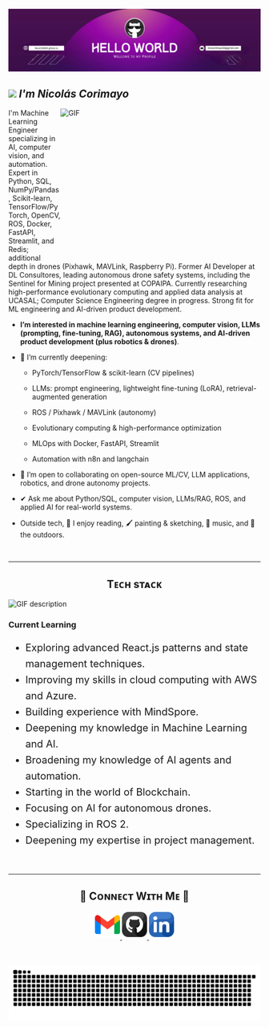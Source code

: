 <!--Banner-->
![NicoCM383 Banner Image](./banner.png)


 ## <img src="https://c.tenor.com/P7zWdgA3E2EAAAAi/spunchbob-the-g.gif" width="50" />&nbsp;***I'm Nicolás Corimayo***

<img align="right" top="500" height="300" width="400" alt="GIF" src="https://media.giphy.com/media/SWoSkN6DxTszqIKEqv/giphy.gif">



I'm Machine Learning Engineer specializing in AI, computer vision, and automation. Expert in Python, SQL, NumPy/Pandas, Scikit-learn, TensorFlow/PyTorch, OpenCV, ROS, Docker, FastAPI, Streamlit, and Redis; additional depth in drones (Pixhawk, MAVLink, Raspberry Pi). Former AI Developer at DL Consultores, leading autonomous drone safety systems, including the Sentinel for Mining project presented at COPAIPA. Currently researching high-performance evolutionary computing and applied data analysis at UCASAL; Computer Science Engineering degree in progress. Strong fit for ML engineering and AI-driven product development.

* **I’m interested in machine learning engineering, computer vision, LLMs (prompting, fine-tuning, RAG), autonomous systems, and AI-driven product development (plus robotics & drones)**.

- 🌱 I’m currently deepening:

  - PyTorch/TensorFlow & scikit-learn (CV pipelines)

  - LLMs: prompt engineering, lightweight fine-tuning (LoRA), retrieval-augmented generation

  - ROS / Pixhawk / MAVLink (autonomy)

  - Evolutionary computing & high-performance optimization

  - MLOps with Docker, FastAPI, Streamlit

  - Automation with n8n and langchain

- 👯 I’m open to collaborating on open-source ML/CV, LLM applications, robotics, and drone autonomy projects.

- ✔ Ask me about Python/SQL, computer vision, LLMs/RAG, ROS, and applied AI for real-world systems.

- Outside tech, 📖 I enjoy reading, 🖌️ painting & sketching, 🎵 music, and 🌴 the outdoors.

<br clear="both">

---


<!--Languages and Tools Section-->       
<h2 align="center">Tᴇᴄʜ sᴛᴀᴄᴋ</h2> 
<picture>
  <source media="(prefers-color-scheme: dark)" srcset="./Skills_Animation_Dark.gif">
  <source media="(prefers-color-scheme: light)" srcset="./Skills_Animation_White.gif">
  <img align="left" alt="GIF description" src="./Skills_Animation_White.gif">
</picture>
<br />

<h3 align="left">Current Learning</h3>
<ul align="left" style="font-size:20px; line-height:1.6;">
  <li>Exploring advanced React.js patterns and state management techniques.</li>
  <li>Improving my skills in cloud computing with AWS and Azure.</li>
  <li>Building experience with MindSpore.</li>
  <li>Deepening my knowledge in Machine Learning and AI.</li>
  <li>Broadening my knowledge of AI agents and automation.</li>
  <li>Starting in the world of Blockchain.</li>
  <li>Focusing on AI for autonomous drones.</li>
  <li>Specializing in ROS 2.</li>
  <li>Deepening my expertise in project management.</li>
</ul>

<!-- Forzar salto debajo del GIF alineado a la izquierda -->
<div style="clear: both;"></div>


<br clear="both">

---
<!--Contact Section--> 
<h2 align="center">🤝 Cᴏɴɴᴇᴄᴛ Wɪᴛʜ Mᴇ 🤝 </h2>


<div align="center">
  
<a href="mailto:nicolasrolando61@gamil.com" target="_blank">
<img src="./gmail.png" width=50 height=50 alt="nicolasrolando61@gamil.com" style="margin-bottom: 5px;" />
</a>

<a href="https://github.com/NicoCM383" target="_blank">
<img src="./github.png" width=50 height=50 alt="NicoCM383" style="margin-bottom: 5px;" />
</a>

<a href="https://www.linkedin.com/in/nicol%C3%A1s-corimayo/" target="_blank">
<img src="./linkedin.png" width=50 height=50 alt="linkedin" style="margin-bottom: 5px;" />
</a>

</div>
<br/>

<br clear="both">

<p align = "center">
	<img src = "https://github.com/7oSkaaa/7oSkaaa/blob/output/github-contribution-grid-snake.svg?" alt = "Snake Game"/>
</p>
